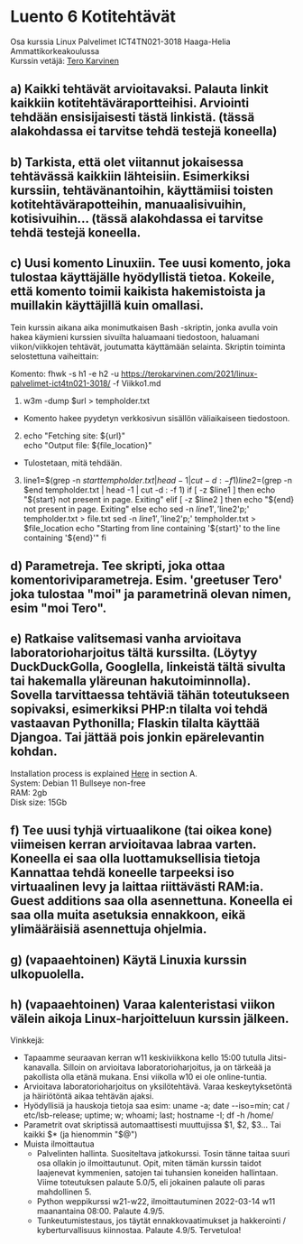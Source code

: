 # Luento 6 Kotitehtävät
  
Osa kurssia Linux Palvelimet ICT4TN021-3018 Haaga-Helia Ammattikorkeakoulussa  
Kurssin vetäjä: [Tero Karvinen](https://terokarvinen.com/2021/linux-palvelimet-ict4tn021-3018/)  

## a) Kaikki tehtävät arvioitavaksi. Palauta linkit kaikkiin kotitehtäväraportteihisi. Arviointi tehdään ensisijaisesti tästä linkistä. (tässä alakohdassa ei tarvitse tehdä testejä koneella)


## b) Tarkista, että olet viitannut jokaisessa tehtävässä kaikkiin lähteisiin. Esimerkiksi kurssiin, tehtävänantoihin, käyttämiisi toisten kotitehtävärapotteihin, manuaalisivuihin, kotisivuihin... (tässä alakohdassa ei tarvitse tehdä testejä koneella.


## c) Uusi komento Linuxiin. Tee uusi komento, joka tulostaa käyttäjälle hyödyllistä tietoa. Kokeile, että komento toimii kaikista hakemistoista ja muillakin käyttäjillä kuin omallasi.
  
Tein kurssin aikana aika monimutkaisen Bash -skriptin, jonka avulla voin hakea käymieni kurssien sivuilta haluamaani tiedostoon, haluamani viikon/viikkojen tehtävät, joutumatta käyttämään selainta. Skriptin toiminta selostettuna vaiheittain: 

Komento: fhwk -s h1 -e h2 -u https://terokarvinen.com/2021/linux-palvelimet-ict4tn021-3018/ -f Viikko1.md

1. w3m -dump $url > tempholder.txt  
  * Komento hakee pyydetyn verkkosivun sisällön väliaikaiseen tiedostoon.  
2. echo "Fetching site: ${url}"  
echo "Output file: ${file_location}"  
  * Tulostetaan, mitä tehdään.  
3. line1=$(grep -n $start tempholder.txt | head -1 | cut -d : -f 1)
  line2=$(grep -n $end tempholder.txt | head -1 | cut -d : -f 1)
  if [ -z $line1 ]
  then
  	echo "${start} not present in page. Exiting"
  elif [ -z $line2 ]
  then
  	echo "${end} not present in page. Exiting"
  else 
	  echo sed -n $line1','$line2'p;' tempholder.txt > file.txt
	  sed -n $line1','$line2'p;' tempholder.txt > $file_location
	  echo "Starting from line containing '${start}' to the line containing '${end}'"
  fi


## d) Parametreja. Tee skripti, joka ottaa komentoriviparametreja. Esim. 'greetuser Tero' joka tulostaa "moi" ja parametrinä olevan nimen, esim "moi Tero".


## e) Ratkaise valitsemasi vanha arvioitava laboratorioharjoitus tältä kurssilta. (Löytyy DuckDuckGolla, Googlella, linkeistä tältä sivulta tai hakemalla yläreunan hakutoiminnolla). Sovella tarvittaessa tehtäviä tähän toteutukseen sopivaksi, esimerkiksi PHP:n tilalta voi tehdä vastaavan Pythonilla; Flaskin tilalta käyttää Djangoa. Tai jättää pois jonkin epärelevantin kohdan.

Installation process is explained [Here](Homework/Lesson01/Luento1.md) in section A.  
System: Debian 11 Bullseye non-free  
RAM: 2gb  
Disk size: 15Gb  
  






## f) Tee uusi tyhjä virtuaalikone (tai oikea kone) viimeisen kerran arvioitavaa labraa varten. Koneella ei saa olla luottamuksellisia tietoja Kannattaa tehdä koneelle tarpeeksi iso virtuaalinen levy ja laittaa riittävästi RAM:ia. Guest additions saa olla asennettuna. Koneella ei saa olla muita asetuksia ennakkoon, eikä ylimääräisiä asennettuja ohjelmia.


## g) (vapaaehtoinen) Käytä Linuxia kurssin ulkopuolella.


## h) (vapaaehtoinen) Varaa kalenteristasi viikon välein aikoja Linux-harjoitteluun kurssin jälkeen.

Vinkkejä:

* Tapaamme seuraavan kerran w11 keskiviikkona kello 15:00 tutulla Jitsi-kanavalla. Silloin on arvioitava laboratorioharjoitus, ja on tärkeää ja pakollista olla etänä mukana. Ensi viikolla w10 ei ole online-tuntia.
* Arvioitava laboratorioharjoitus on yksilötehtävä. Varaa keskeytyksetöntä ja häiriötöntä aikaa tehtävän ajaksi.
* Hyödyllisiä ja hauskoja tietoja saa esim: uname -a; date --iso=min; cat / etc/lsb-release; uptime; w; whoami; last; hostname -I; df -h /home/
* Parametrit ovat skriptissä automaattisesti muuttujissa $1, $2, $3... Tai kaikki $* (ja hienommin "$@")
* Muista ilmoittautua
  - Palvelinten hallinta. Suositeltava jatkokurssi. Tosin tänne taitaa suuri osa ollakin jo ilmoittautunut. Opit, miten tämän kurssin taidot laajenevat kymmenien, satojen tai tuhansien koneiden hallintaan. Viime toteutuksen palaute 5.0/5, eli jokainen palaute oli paras mahdollinen 5.
  - Python weppikurssi w21-w22, ilmoittautuminen 2022-03-14 w11 maanantaina 08:00. Palaute 4.9/5.
  - Tunkeutumistestaus, jos täytät ennakkovaatimukset ja hakkerointi / kyberturvallisuus kiinnostaa. Palaute 4.9/5. Tervetuloa!
